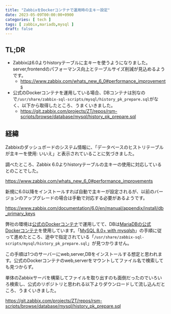 ```yaml
---
title: "ZabbixをDockerコンテナで運用時の主キー設定"
date: 2023-05-09T00:00:00+0900
categories: [ tech ]
tags: [ zabbix,mariadb,mysql ]
draft: false
---
```


## TL;DR

* Zabbixは6.0よりhistoryテーブルに主キーを使うようになりました。server,frontendのパフォーマンス向上とテーブルサイズ削減が見込めるようです。
  * https://www.zabbix.com/whats_new_6_0#performance_improvements
* 公式のDockerコンテナを運用している場合、DBコンテナは別なので`/usr/share/zabbix-sql-scripts/mysql/history_pk_prepare.sql`がなく、以下から取得したところ、うまくいきました。
  * https://git.zabbix.com/projects/ZT/repos/rsm-scripts/browse/database/mysql/history_pk_prepare.sql

## 経緯

Zabbixのダッシュボードのシステム情報に、「データベースのヒストリテーブルが主キーを使用: いいえ」と表示されていることに気づきました。

調べたところ、Zabbix 6.0よりhistoryテーブルの主キーの使用に対応しているとのことでした。

https://www.zabbix.com/whats_new_6_0#performance_improvements

新規に6.0以降をインストールすれば自動で主キーが設定されるが、以前のバージョンのアップグレードの場合は手動で対応する必要があるようです。

https://www.zabbix.com/documentation/6.0/en/manual/appendix/install/db_primary_keys

弊社の環境は[公式のDockerコンテナ](https://www.zabbix.com/container_images)で運用してて、DBは[MariaDBの公式Dockerコンテナ](https://hub.docker.com/_/mariadb)を使用しています。「[MySQL 8.0+ with mysqlsh](https://www.zabbix.com/documentation/6.0/en/manual/appendix/install/db_primary_keys#mariadbmysql-8.0-without-mysqlsh)」の手順に従って進めたところ、途中で指定されている「`/usr/share/zabbix-sql-scripts/mysql/history_pk_prepare.sql`」が見つかりません。

この手順は1つのサーバーにweb,server,DBをインストールする想定と思われます。公式のDockerコンテナのweb,serverをマウントしてファイル名で検索しても見つからず。

単体のZabbixサーバを構築してファイルを取り出すのも面倒だったのでいろいろ検索し、公式のリポジトリと思われる以下よりダウンロードして流し込んだところ、うまくいきました。

https://git.zabbix.com/projects/ZT/repos/rsm-scripts/browse/database/mysql/history_pk_prepare.sql